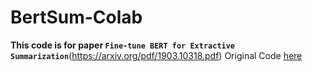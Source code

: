 # BertSum-Colab

**This code is for paper `Fine-tune BERT for Extractive Summarization`**(https://arxiv.org/pdf/1903.10318.pdf)
Original Code [here]([https://stanfordnlp.github.io/CoreNLP/](https://github.com/nlpyang/BertSum))
